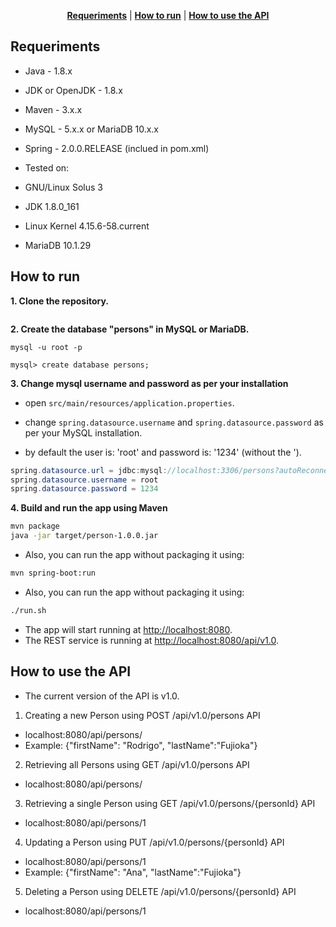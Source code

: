 
<!-- In this section add TOC for easy navegation -->
<p align="center">
<b><a href="#requeriments">Requeriments</a></b>
|
<b><a href="#Howtorun">How to run</a></b>
|
<b><a href="#HowtousetheAPI">How to use the API</a></b>
</p>


## Requeriments

* Java - 1.8.x
* JDK or OpenJDK - 1.8.x
* Maven - 3.x.x
* MySQL - 5.x.x or MariaDB 10.x.x
* Spring - 2.0.0.RELEASE (inclued in pom.xml)

* Tested on:
* GNU/Linux Solus 3
* JDK 1.8.0_161
* Linux Kernel 4.15.6-58.current
* MariaDB 10.1.29

## How to run

**1. Clone the repository.**

```bash

```

**2. Create the database "persons" in MySQL or MariaDB.**

```
mysql -u root -p
```

```
mysql> create database persons;
```

**3. Change mysql username and password as per your installation**

+ open `src/main/resources/application.properties`.

+ change `spring.datasource.username` and `spring.datasource.password` as per your MySQL installation.

+ by default the user is: 'root' and password is: '1234' (without the ').


```java
spring.datasource.url = jdbc:mysql://localhost:3306/persons?autoReconnect=true&useUnicode=true&characterEncoding=UTF-8&allowMultiQueries=true&useSSL=false
spring.datasource.username = root
spring.datasource.password = 1234
```

**4. Build and run the app using Maven**

```bash
mvn package
java -jar target/person-1.0.0.jar
```


+ Also, you can run the app without packaging it using:

```bash
mvn spring-boot:run
```

+ Also, you can run the app without packaging it using:

```bash
./run.sh
```




+ The app will start running at <http://localhost:8080>.
+ The REST service is running at <http://localhost:8080/api/v1.0>.


## How to use the API

+ The current version of the API is v1.0.

1. Creating a new Person using POST /api/v1.0/persons API
+ localhost:8080/api/persons/
+ Example: {"firstName": "Rodrigo", "lastName":"Fujioka"}


2. Retrieving all Persons using GET /api/v1.0/persons API
+ localhost:8080/api/persons/


3. Retrieving a single Person using GET /api/v1.0/persons/{personId} API
+ localhost:8080/api/persons/1



4. Updating a Person using PUT /api/v1.0/persons/{personId} API
+ localhost:8080/api/persons/1
+ Example: {"firstName": "Ana", "lastName":"Fujioka"}


5. Deleting a Person using DELETE /api/v1.0/persons/{personId} API
+ localhost:8080/api/persons/1

